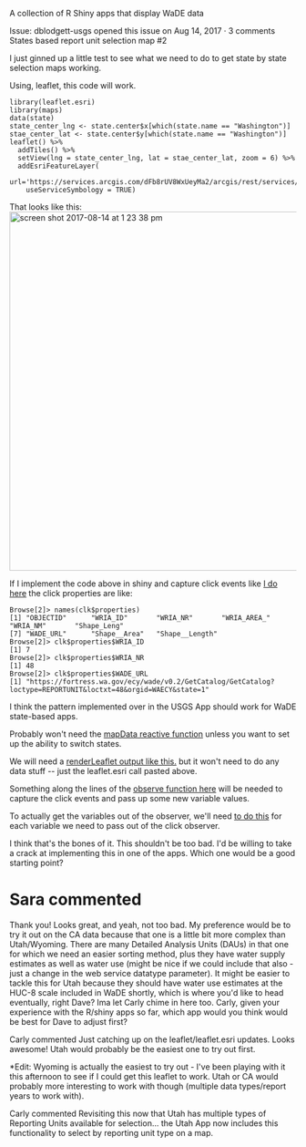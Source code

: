 A collection of R Shiny apps that display WaDE data


Issue:
dblodgett-usgs opened this issue on Aug 14, 2017 · 3 comments
States based report unit selection map #2

I just ginned up a little test to see what we need to do to get state by state selection maps working.

Using, leaflet, this code will work.
```
library(leaflet.esri)
library(maps)
data(state)
state_center_lng <- state.center$x[which(state.name == "Washington")]
stae_center_lat <- state.center$y[which(state.name == "Washington")]
leaflet() %>%
  addTiles() %>%
  setView(lng = state_center_lng, lat = stae_center_lat, zoom = 6) %>%
  addEsriFeatureLayer(
    url='https://services.arcgis.com/dFb8rUV8WxUeyMa2/arcgis/rest/services/Washington_WRIAs/FeatureServer/0',
    useServiceSymbology = TRUE)
```
That looks like this:
<img width="630" alt="screen shot 2017-08-14 at 1 23 38 pm" src="https://user-images.githubusercontent.com/1492803/29285464-380470c2-80f4-11e7-86c0-d4f5d6da93e9.png">

If I implement the code above in shiny and capture click events like [I do here](https://github.com/WSWCWaterDataExchange/Apps/blob/master/USGSDataApp/map.R#L40) the click properties are like:
```
Browse[2]> names(clk$properties)
[1] "OBJECTID"      "WRIA_ID"       "WRIA_NR"       "WRIA_AREA_"    "WRIA_NM"       "Shape_Leng"   
[7] "WADE_URL"      "Shape__Area"   "Shape__Length"
Browse[2]> clk$properties$WRIA_ID
[1] 7
Browse[2]> clk$properties$WRIA_NR
[1] 48
Browse[2]> clk$properties$WADE_URL
[1] "https://fortress.wa.gov/ecy/wade/v0.2/GetCatalog/GetCatalog?loctype=REPORTUNIT&loctxt=48&orgid=WAECY&state=1"
```

I think the pattern implemented over in the USGS App should work for WaDE state-based apps.

Probably won't need the [mapData reactive function](https://github.com/WSWCWaterDataExchange/Apps/blob/master/USGSDataApp/map.R#L2) unless you want to set up the ability to switch states. 

We will need a [renderLeaflet output like this.](https://github.com/WSWCWaterDataExchange/Apps/blob/master/USGSDataApp/map.R#L17) but it won't need to do any data stuff -- just the leaflet.esri call pasted above.

Something along the lines of the [observe function here](https://github.com/WSWCWaterDataExchange/Apps/blob/master/USGSDataApp/map.R#L36) will be needed to capture the click events and pass up some new variable values.

To actually get the variables out of the observer, we'll need [to do this](https://github.com/WSWCWaterDataExchange/Apps/blob/master/USGSDataApp/server.R#L15) for each variable we need to pass out of the click observer.

I think that's the bones of it. This shouldn't be too bad. I'd be willing to take a crack at implementing this in one of the apps. Which one would be a good starting point?




# Sara commented
Thank you! Looks great, and yeah, not too bad. My preference would be to try it out on the CA data because that one is a little bit more complex than Utah/Wyoming. There are many Detailed Analysis Units (DAUs) in that one for which we need an easier sorting method, plus they have water supply estimates as well as water use (might be nice if we could include that also - just a change in the web service datatype parameter). It might be easier to tackle this for Utah because they should have water use estimates at the HUC-8 scale included in WaDE shortly, which is where you'd like to head eventually, right Dave? Ima let Carly chime in here too. Carly, given your experience with the R/shiny apps so far, which app would you think would be best for Dave to adjust first?

Carly commented 
Just catching up on the leaflet/leaflet.esri updates. Looks awesome! Utah would probably be the easiest one to try out first.

*Edit: Wyoming is actually the easiest to try out - I've been playing with it this afternoon to see if I could get this leaflet to work. Utah or CA would probably more interesting to work with though (multiple data types/report years to work with). 


Carly commented 
Revisiting this now that Utah has multiple types of Reporting Units available for selection... the Utah App now includes this functionality to select by reporting unit type on a map.

